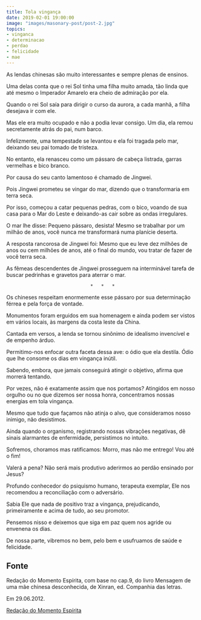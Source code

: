 ```yaml
---
title: Tola vingança
date: 2019-02-01 19:00:00
image: "images/masonary-post/post-2.jpg"
topics: 
- vinganca
- determinacao
- perdao
- felicidade
- mae
---
```


As lendas chinesas são muito interessantes e sempre plenas de ensinos.

Uma delas conta que o rei Sol tinha uma filha muito amada, tão linda que até
mesmo o Imperador Amarelo era cheio de admiração por ela.

Quando o rei Sol saía para dirigir o curso da aurora, a cada manhã, a filha
desejava ir com ele.

Mas ele era muito ocupado e não a podia levar consigo. Um dia, ela remou
secretamente atrás do pai, num barco.

Infelizmente, uma tempestade se levantou e ela foi tragada pelo mar, deixando
seu pai tomado de tristeza.

No entanto, ela renasceu como um pássaro de cabeça listrada, garras vermelhas e
bico branco.

Por causa do seu canto lamentoso é chamado de Jingwei.

Pois Jingwei prometeu se vingar do mar, dizendo que o transformaria em terra
seca.

Por isso, começou a catar pequenas pedras, com o bico, voando de sua casa para
o Mar do Leste e deixando-as cair sobre as ondas irregulares.

O mar lhe disse: Pequeno pássaro, desista! Mesmo se trabalhar por um milhão de
anos, você nunca me transformará numa planície deserta.

A resposta rancorosa de Jingwei foi: Mesmo que eu leve dez milhões de anos ou
cem milhões de anos, até o final do mundo, vou tratar de fazer de você terra
seca.

As fêmeas descendentes de Jingwei prosseguem na interminável tarefa de buscar
pedrinhas e gravetos para aterrar o mar.

                                   *   *   *

Os chineses respeitam enormemente esse pássaro por sua determinação férrea e
pela força de vontade.

Monumentos foram erguidos em sua homenagem e ainda podem ser vistos em vários
locais, às margens da costa leste da China.

Cantada em versos, a lenda se tornou sinônimo de idealismo invencível e de
empenho árduo.

Permitimo-nos enfocar outra faceta dessa ave: o ódio que ela destila. Ódio que
lhe consome os dias em vingança inútil.

Sabendo, embora, que jamais conseguirá atingir o objetivo, afirma que morrerá
tentando.

Por vezes, não é exatamente assim que nos portamos? Atingidos em nosso orgulho
ou no que dizemos ser nossa honra, concentramos nossas energias em tola
vingança.

Mesmo que tudo que façamos não atinja o alvo, que consideramos nosso inimigo,
não desistimos.

Ainda quando o organismo, registrando nossas vibrações negativas, dê sinais
alarmantes de enfermidade, persistimos no intuito.

Sofremos, choramos mas ratificamos: Morro, mas não me entrego! Vou até o fim!

Valerá a pena? Não será mais produtivo aderirmos ao perdão ensinado por Jesus?

Profundo conhecedor do psiquismo humano, terapeuta exemplar, Ele nos recomendou
a reconciliação com o adversário.

Sabia Ele que nada de positivo traz a vingança, prejudicando, primeiramente e
acima de tudo, ao seu promotor.

Pensemos nisso e deixemos que siga em paz quem nos agride ou envenena os dias.

De nossa parte, vibremos no bem, pelo bem e usufruamos de saúde e felicidade.


## Fonte
Redação do Momento Espírita, com base no cap.9, do livro Mensagem
de uma mãe chinesa desconhecida, de Xinran, ed. Companhia das letras.

Em 29.06.2012.


[Redação do Momento Espírita](http://momento.com.br/pt/ler_texto.php?id=3482)
